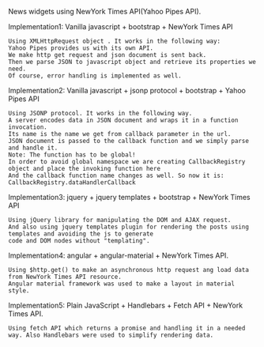 News widgets using NewYork Times API(Yahoo Pipes API).

Implementation1: Vanilla javascript + bootstrap + NewYork Times API

    Using XMLHttpRequest object . It works in the following way:
    Yahoo Pipes provides us with its own API.
    We make http get request and json document is sent back.
    Then we parse JSON to javascript object and retrieve its properties we need.
    Of course, error handling is implemented as well.


Implementation2: Vanilla javascript + jsonp protocol + bootstrap + Yahoo Pipes API

    Using JSONP protocol. It works in the following way.
    A server encodes data in JSON document and wraps it in a function invocation.
    Its name is the name we get from callback parameter in the url.
    JSON document is passed to the callback function and we simply parse and handle it.
    Note: The function has to be global!
    In order to avoid global namespace we are creating CallbackRegistry object and place the invoking function here
    And the callback function name changes as well. So now it is: CallbackRegistry.dataHandlerCallback

Implementation3: jquery + jquery templates + bootstrap + NewYork Times API

    Using jQuery library for manipulating the DOM and AJAX request.
    And also using jquery templates plugin for rendering the posts using templates and avoiding the js to generate
    code and DOM nodes without "templating".

Implementation4: angular + angular-material + NewYork Times API.

    Using $http.get() to make an asynchronous http request ang load data from NewYork Times API resource.
    Angular material framework was used to make a layout in material style.


Implementation5: Plain JavaScript + Handlebars + Fetch API + NewYork Times API.

    Using fetch API which returns a promise and handling it in a needed way. Also Handlebars were used to simplify rendering data.